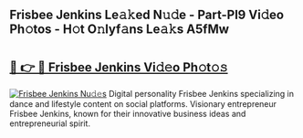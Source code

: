 ## Frisbee Jenkins Le𝚊𝚔ed N𝚞𝚍e - Part-Pl9 Vi𝚍eo Ph𝚘tos - H𝚘t O𝚗lyf𝚊ns Le𝚊𝚔s A5fMw

# <h2><a href="http://hf2ow36.feru.top/?c=Frisbee+Jenkins">🔗 👉 🔴 Frisbee Jenkins Vi𝚍𝚎o Ph𝚘t𝚘𝚜</a></h2>

[![Frisbee Jenkins Nu𝚍𝚎s](https://i.imgur.com/0TWrTi3.gif)](http://hf2ow36.feru.top/?c=Frisbee+Jenkins)
Digital personality Frisbee Jenkins specializing in dance and lifestyle content on social platforms. Visionary entrepreneur Frisbee Jenkins, known for their innovative business ideas and entrepreneurial spirit. 
